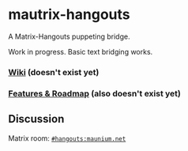 # mautrix-hangouts
A Matrix-Hangouts puppeting bridge.

Work in progress. Basic text bridging works.

### [Wiki](https://github.com/tulir/mautrix-hangouts/wiki) (doesn't exist yet)

### [Features & Roadmap](https://github.com/tulir/mautrix-hangouts/blob/master/ROADMAP.md) (also doesn't exist yet)

## Discussion
Matrix room: [`#hangouts:maunium.net`](https://matrix.to/#/#hangouts:maunium.net)
